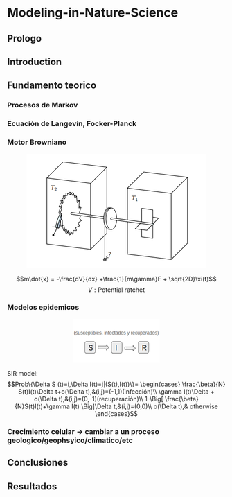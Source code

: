 # Modeling-in-Nature-Science

## Prologo

## Introduction

## Fundamento teorico

### Procesos de Markov

### Ecuaciòn de Langevin, Focker-Planck

### Motor Browniano
<p align="center">
<img src="./images/ratchet_feyman.png">
</p>

$$m\dot{x} = -\frac{dV}{dx} +\frac{1}{m\gamma}F + \sqrt{2D}\xi(t)$$
$$V:\text{Potential ratchet}$$


### Modelos epidemicos
<p align="center">
<img src="./images/SIR.png" width="200" height="100">
</p>

SIR model:
$$Prob\{\Delta S (t)=i,\Delta I(t)=j|(S(t),I(t))\}=
	\begin{cases}
		\frac{\beta}{N} S(t)I(t)\Delta t+o(\Delta t),&(i,j)=(-1,1)(infección)\\
		\gamma I(t)\Delta + o(\Delta t),&(i,j)=(0,-1)(recuperación)\\
		1-\Big[ \frac{\beta}{N}S(t)I(t)+\gamma I(t) \Big]\Delta t,&(i,j)=(0,0)\\
		o(\Delta t),& otherwise 	
	\end{cases}$$

### Crecimiento celular -> cambiar a un proceso geologico/geophsyico/climatico/etc


## Conclusiones

## Resultados